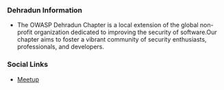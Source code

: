 ### Dehradun Information
* The OWASP Dehradun Chapter is a local extension of the global non-profit organization dedicated to improving the security of software.Our chapter aims to foster a vibrant community of security enthusiasts, professionals, and developers.

### Social Links
* [Meetup](#)


